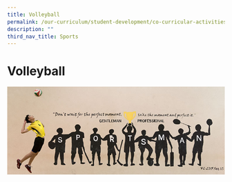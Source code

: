 ```yaml
---
title: Volleyball
permalink: /our-curriculum/student-development/co-curricular-activities/sports-games/volleyball/
description: ""
third_nav_title: Sports
---
```

# **Volleyball**

![](/images/Volleyball.jpg)